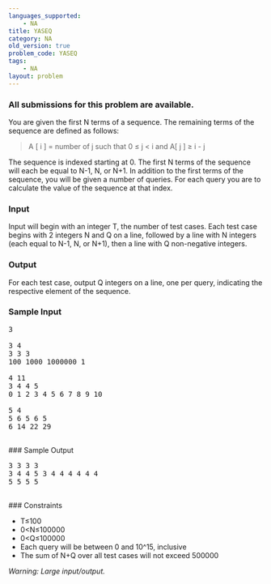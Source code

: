 ```yaml
---
languages_supported:
    - NA
title: YASEQ
category: NA
old_version: true
problem_code: YASEQ
tags:
    - NA
layout: problem
---
```

###  All submissions for this problem are available. 

You are given the first N terms of a sequence. The remaining terms of the sequence are defined as follows:

> A \[ i \] = number of j such that 0 ≤ j < i and A\[ j \] ≥ i - j

The sequence is indexed starting at 0. The first N terms of the sequence will each be equal to N-1, N, or N+1. In addition to the first terms of the sequence, you will be given a number of queries. For each query you are to calculate the value of the sequence at that index.

### Input

Input will begin with an integer T, the number of test cases. Each test case begins with 2 integers N and Q on a line, followed by a line with N integers (each equal to N-1, N, or N+1), then a line with Q non-negative integers.

### Output

For each test case, output Q integers on a line, one per query, indicating the respective element of the sequence.

### Sample Input

<pre>3

3 4
3 3 3
100 1000 1000000 1

4 11
3 4 4 5
0 1 2 3 4 5 6 7 8 9 10

5 4
5 6 5 6 5
6 14 22 29

</pre>### Sample Output
<pre>3 3 3 3
3 4 4 5 3 4 4 4 4 4 4
5 5 5 5

</pre>### Constraints
- T≤100
- 0<N≤100000
- 0<Q≤100000
- Each query will be between 0 and 10^15, inclusive
- The sum of N+Q over all test cases will not exceed 500000

_Warning: Large input/output._
